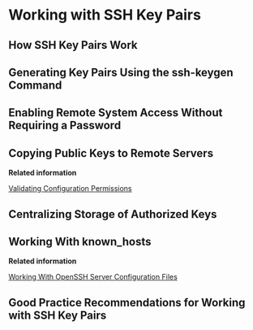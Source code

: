 <!--
SPDX-FileCopyrightText: 2023,2024 Oracle and/or its affiliates.
SPDX-License-Identifier: CC-BY-SA-4.0
-->
# Working with SSH Key Pairs

## How SSH Key Pairs Work

## Generating Key Pairs Using the ssh-keygen Command

## Enabling Remote System Access Without Requiring a Password

## Copying Public Keys to Remote Servers

**Related information**  


[Validating Configuration Permissions](openssh-ConfigureOpenSSHClient.md#)

## Centralizing Storage of Authorized Keys

## Working With known\_hosts

**Related information**  


[Working With OpenSSH Server Configuration Files](openssh-ConfiguringOpenSSHServer.md#)

## Good Practice Recommendations for Working with SSH Key Pairs

